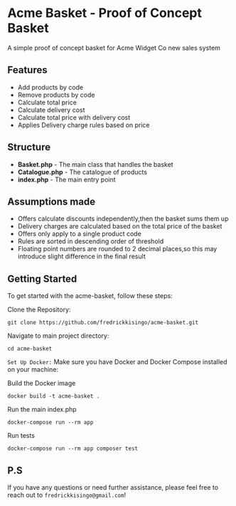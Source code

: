 # Acme Basket - Proof of Concept Basket
 
A simple proof of concept basket for Acme Widget Co new sales system

## Features
 - Add products by code
 - Remove products by code
 - Calculate total price
 - Calculate delivery cost
 - Calculate total price with delivery cost
 - Applies Delivery charge rules based on price

## Structure
-  **Basket.php** - The main class that handles the basket
-  **Catalogue.php** - The catalogue of products
-  **index.php** - The main entry point

## Assumptions made
-  Offers calculate discounts independently,then the basket sums them up
-  Delivery charges are calculated based on the total price of the basket
-  Offers only apply to a single product code
  - Rules are sorted in descending order of threshold
  -  Floating point numbers are rounded to 2 decimal places,so this may introduce slight difference in the final result

## Getting Started

To get started with the acme-basket, follow these steps:

Clone the Repository:

   ```
   git clone https://github.com/fredrickkisingo/acme-basket.git
   ```

Navigate to main project directory:

   ```
   cd acme-basket
   ```

`Set Up Docker:` Make sure you have Docker and Docker Compose installed on your machine:

Build the Docker image
  ```
 docker build -t acme-basket .
   ```

Run the main index.php

  ```
docker-compose run --rm app
   ```

Run tests

 ```
docker-compose run --rm app composer test
   ```





## P.S

If you have any questions or need further assistance, please feel free to reach out to `fredrickkisingo@gmail.com`!
